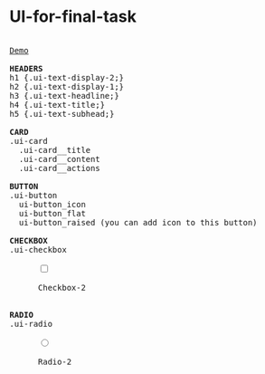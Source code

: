 # UI-for-final-task
<pre> 
<a href="https://omelenetskiy.github.io/UI-for-final-task">Demo</a>

<b>HEADERS</b>
h1 {.ui-text-display-2;} 
h2 {.ui-text-display-1;}
h3 {.ui-text-headline;}
h4 {.ui-text-title;}
h5 {.ui-text-subhead;}

<b>CARD</b>
.ui-card
  .ui-card__title
  .ui-card__content
  .ui-card__actions

<b>BUTTON</b>
.ui-button
  ui-button_icon
  ui-button_flat
  ui-button_raised (you can add icon to this button)

<b>CHECKBOX</b>
.ui-checkbox
    <label class="ui-checkbox">
      <input type="checkbox">
      <span></span>
      Checkbox-2
    </label>

<b>RADIO</b>
.ui-radio
    <label class="ui-radio">
      <input type="radio">
      <span></span>
      Radio-2
    </label>

</pre>